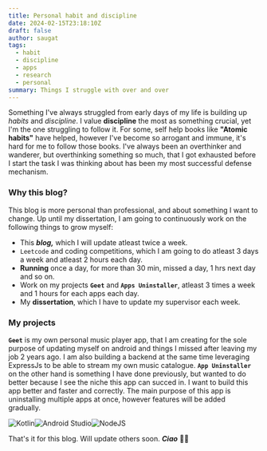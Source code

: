 ```yaml
---
title: Personal habit and discipline
date: 2024-02-15T23:18:10Z
draft: false
author: saugat
tags:
  - habit
  - discipline
  - apps
  - research
  - personal
summary: Things I struggle with over and over
---
```


Something I've always struggled from early days of my life is building up *habits* and *discipline*. I value **discipline** the most as something crucial, yet I'm the one struggling to follow it. For some, self help books like __"Atomic habits"__ have helped, however I've become so arrogant and immune, it's hard for me to follow those books. I've always been an overthinker and wanderer, but overthinking something so much, that I got exhausted before I start the task I was thinking about has been my most successful defense mechanism.  
### Why this blog?
This blog is more personal than professional, and about something I want to change. Up until my dissertation, I am going to continuously work on the following things to grow myself:
- This ***blog,*** which I will update atleast twice a week.
- `Leetcode` and coding competitions, which I am going to do atleast 3 days a week and atleast 2 hours each day.
- __Running__ once a day, for more than 30 min, missed a day, 1 hrs next day and so on.
- Work on my projects __`Geet`__ and __`Apps Uninstaller`__, atleast 3 times a week and 1 hours for each apps each day.
- My __dissertation__, which I have to update my supervisor each week.

### My projects
__`Geet`__ is my own personal music player app, that I am creating for the sole purpose of updating myself on android and things I missed after leaving my job 2 years ago. I am also building a backend at the same time leveraging ExpressJs to be able to stream my own music catalogue. 
__`App Uninstaller`__ on the other hand is something I have done previously, but wanted to do better because I see the niche this app can succed in. I want to build this app better and faster and correctly. The main purpose of this app is uninstalling multiple apps at once, however features will be added gradually.

![Kotlin](https://img.shields.io/badge/kotlin-%237F52FF.svg?style=for-the-badge&logo=kotlin&logoColor=white)![Android Studio](https://img.shields.io/badge/Android%20Studio-3DDC84.svg?style=for-the-badge&logo=android-studio&logoColor=white)![NodeJS](https://img.shields.io/badge/node.js-6DA55F?style=for-the-badge&logo=node.js&logoColor=white)

That's it for this blog. Will update others soon. ***Ciao*** ✌🏼 
